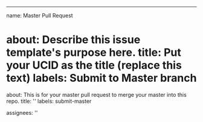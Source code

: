 ---
name: Master Pull Request

about: Describe this issue template's purpose here.
title: Put your UCID as the title (replace this text)
labels: Submit to Master branch
=======
about: This is for your master pull request to merge your master into this repo.
title: ''
labels: submit-master

assignees: ''